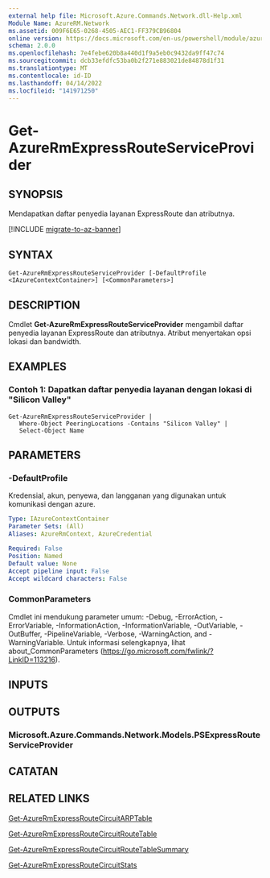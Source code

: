 ```yaml
---
external help file: Microsoft.Azure.Commands.Network.dll-Help.xml
Module Name: AzureRM.Network
ms.assetid: 009F6E65-0268-4505-AEC1-FF379CB96804
online version: https://docs.microsoft.com/en-us/powershell/module/azurerm.network/get-azurermexpressrouteserviceprovider
schema: 2.0.0
ms.openlocfilehash: 7e4febe620b8a440d1f9a5eb0c9432da9ff47c74
ms.sourcegitcommit: dcb33efdfc53ba0b2f271e883021de84878d1f31
ms.translationtype: MT
ms.contentlocale: id-ID
ms.lasthandoff: 04/14/2022
ms.locfileid: "141971250"
---
```

# Get-AzureRmExpressRouteServiceProvider

## SYNOPSIS
Mendapatkan daftar penyedia layanan ExpressRoute dan atributnya.

[!INCLUDE [migrate-to-az-banner](../../includes/migrate-to-az-banner.md)]

## SYNTAX

```
Get-AzureRmExpressRouteServiceProvider [-DefaultProfile <IAzureContextContainer>] [<CommonParameters>]
```

## DESCRIPTION
Cmdlet **Get-AzureRmExpressRouteServiceProvider** mengambil daftar penyedia layanan ExpressRoute dan atributnya. Atribut menyertakan opsi lokasi dan bandwidth.

## EXAMPLES

### Contoh 1: Dapatkan daftar penyedia layanan dengan lokasi di "Silicon Valley"
```
Get-AzureRmExpressRouteServiceProvider |
   Where-Object PeeringLocations -Contains "Silicon Valley" |
   Select-Object Name
```

## PARAMETERS

### -DefaultProfile
Kredensial, akun, penyewa, dan langganan yang digunakan untuk komunikasi dengan azure.

```yaml
Type: IAzureContextContainer
Parameter Sets: (All)
Aliases: AzureRmContext, AzureCredential

Required: False
Position: Named
Default value: None
Accept pipeline input: False
Accept wildcard characters: False
```

### CommonParameters
Cmdlet ini mendukung parameter umum: -Debug, -ErrorAction, -ErrorVariable, -InformationAction, -InformationVariable, -OutVariable, -OutBuffer, -PipelineVariable, -Verbose, -WarningAction, and -WarningVariable. Untuk informasi selengkapnya, lihat about_CommonParameters (https://go.microsoft.com/fwlink/?LinkID=113216).

## INPUTS

## OUTPUTS

### Microsoft.Azure.Commands.Network.Models.PSExpressRouteServiceProvider

## CATATAN

## RELATED LINKS

[Get-AzureRmExpressRouteCircuitARPTable](Get-AzureRmExpressRouteCircuitARPTable.md)

[Get-AzureRmExpressRouteCircuitRouteTable](Get-AzureRmExpressRouteCircuitRouteTable.md)

[Get-AzureRmExpressRouteCircuitRouteTableSummary](Get-AzureRmExpressRouteCircuitRouteTableSummary.md)

[Get-AzureRmExpressRouteCircuitStats](Get-AzureRmExpressRouteCircuitStats.md)
